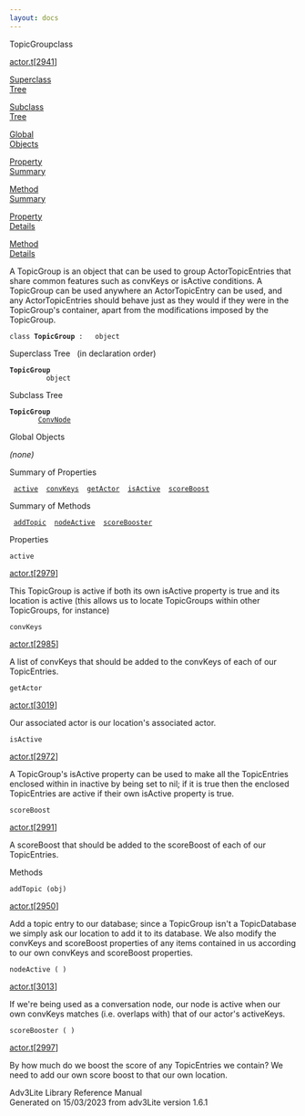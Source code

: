 ```yaml
---
layout: docs
---
```

<span class="title">TopicGroup</span><span class="type">class</span>

[actor.t](../file/actor.t.html)\[[2941](../source/actor.t.html#2941)\]

[Superclass  
Tree](#_SuperClassTree_)

[Subclass  
Tree](#_SubClassTree_)

[Global  
Objects](#_ObjectSummary_)

[Property  
Summary](#_PropSummary_)

[Method  
Summary](#_MethodSummary_)

[Property  
Details](#_Properties_)

[Method  
Details](#_Methods_)

<div class="fdesc">

A TopicGroup is an object that can be used to group ActorTopicEntries
that share common features such as convKeys or isActive conditions. A
TopicGroup can be used anywhere an ActorTopicEntry can be used, and any
ActorTopicEntries should behave just as they would if they were in the
TopicGroup's container, apart from the modifications imposed by the
TopicGroup.

`class `**`TopicGroup`**` :   object`

</div>

<span id="_SuperClassTree_"></span>

<div class="mjhd">

<span class="hdln">Superclass Tree</span>   (in declaration order)

</div>

**`TopicGroup`**  
`         object`  
<span id="_SubClassTree_"></span>

<div class="mjhd">

<span class="hdln">Subclass Tree</span>  

</div>

**`TopicGroup`**  
`         `[`ConvNode`](../object/ConvNode.html)  
<span id="_ObjectSummary_"></span>

<div class="mjhd">

<span class="hdln">Global Objects</span>  

</div>

*(none)* <span id="_PropSummary_"></span>

<div class="mjhd">

<span class="hdln">Summary of Properties</span>  

</div>

` `[`active`](#active)`  `[`convKeys`](#convKeys)`  `[`getActor`](#getActor)`  `[`isActive`](#isActive)`  `[`scoreBoost`](#scoreBoost)`  `

<span id="_MethodSummary_"></span>

<div class="mjhd">

<span class="hdln">Summary of Methods</span>  

</div>

` `[`addTopic`](#addTopic)`  `[`nodeActive`](#nodeActive)`  `[`scoreBooster`](#scoreBooster)`  `

<span id="_Properties_"></span>

<div class="mjhd">

<span class="hdln">Properties</span>  

</div>

<span id="active"></span>

`active`

[actor.t](../file/actor.t.html)\[[2979](../source/actor.t.html#2979)\]

<div class="desc">

This TopicGroup is active if both its own isActive property is true and
its location is active (this allows us to locate TopicGroups within
other TopicGroups, for instance)

</div>

<span id="convKeys"></span>

`convKeys`

[actor.t](../file/actor.t.html)\[[2985](../source/actor.t.html#2985)\]

<div class="desc">

A list of convKeys that should be added to the convKeys of each of our
TopicEntries.

</div>

<span id="getActor"></span>

`getActor`

[actor.t](../file/actor.t.html)\[[3019](../source/actor.t.html#3019)\]

<div class="desc">

Our associated actor is our location's associated actor.

</div>

<span id="isActive"></span>

`isActive`

[actor.t](../file/actor.t.html)\[[2972](../source/actor.t.html#2972)\]

<div class="desc">

A TopicGroup's isActive property can be used to make all the
TopicEntries enclosed within in inactive by being set to nil; if it is
true then the enclosed TopicEntries are active if their own isActive
property is true.

</div>

<span id="scoreBoost"></span>

`scoreBoost`

[actor.t](../file/actor.t.html)\[[2991](../source/actor.t.html#2991)\]

<div class="desc">

A scoreBoost that should be added to the scoreBoost of each of our
TopicEntries.

</div>

<span id="_Methods_"></span>

<div class="mjhd">

<span class="hdln">Methods</span>  

</div>

<span id="addTopic"></span>

`addTopic (obj)`

[actor.t](../file/actor.t.html)\[[2950](../source/actor.t.html#2950)\]

<div class="desc">

Add a topic entry to our database; since a TopicGroup isn't a
TopicDatabase we simply ask our location to add it to its database. We
also modify the convKeys and scoreBoost properties of any items
contained in us according to our own convKeys and scoreBoost properties.

</div>

<span id="nodeActive"></span>

`nodeActive ( )`

[actor.t](../file/actor.t.html)\[[3013](../source/actor.t.html#3013)\]

<div class="desc">

If we're being used as a conversation node, our node is active when our
own convKeys matches (i.e. overlaps with) that of our actor's
activeKeys.

</div>

<span id="scoreBooster"></span>

`scoreBooster ( )`

[actor.t](../file/actor.t.html)\[[2997](../source/actor.t.html#2997)\]

<div class="desc">

By how much do we boost the score of any TopicEntries we contain? We
need to add our own score boost to that our own location.

</div>

<div class="ftr">

Adv3Lite Library Reference Manual  
Generated on 15/03/2023 from adv3Lite version 1.6.1

</div>
